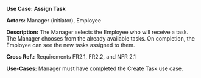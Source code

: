 **Use Case:  Assign Task**

**Actors:**	Manager (initiator), Employee

**Description:** The Manager selects the Employee who will receive a task. The Manager chooses from the already available tasks. On completion, the Employee can see the new tasks assigned to them.

**Cross Ref.:**	Requirements FR2.1, FR2.2, and NFR 2.1

**Use-Cases:**	Manager must have completed the Create Task use case.
